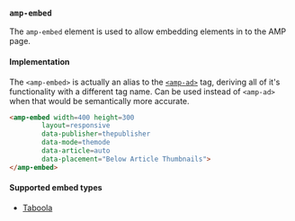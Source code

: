 <!---
Copyright 2015 The AMP HTML Authors. All Rights Reserved.

Licensed under the Apache License, Version 2.0 (the "License");
you may not use this file except in compliance with the License.
You may obtain a copy of the License at

      http://www.apache.org/licenses/LICENSE-2.0

Unless required by applicable law or agreed to in writing, software
distributed under the License is distributed on an "AS-IS" BASIS,
WITHOUT WARRANTIES OR CONDITIONS OF ANY KIND, either express or implied.
See the License for the specific language governing permissions and
limitations under the License.
-->
### <a name="amp-embed"></a> `amp-embed`

The `amp-embed` element is used to allow embedding elements in to the AMP page.

#### Implementation

The `<amp-embed>` is actually an alias to the [`<amp-ad>`](amp-ad.md) tag, deriving all of it's functionality with a different tag name.
Can be used instead of `<amp-ad>` when that would be semantically more accurate.

```html
<amp-embed width=400 height=300
        layout=responsive
        data-publisher=thepublisher
        data-mode=themode
        data-article=auto
        data-placement="Below Article Thumbnails">
</amp-embed>
```

#### Supported embed types

- [Taboola](../ads/taboola.md)
